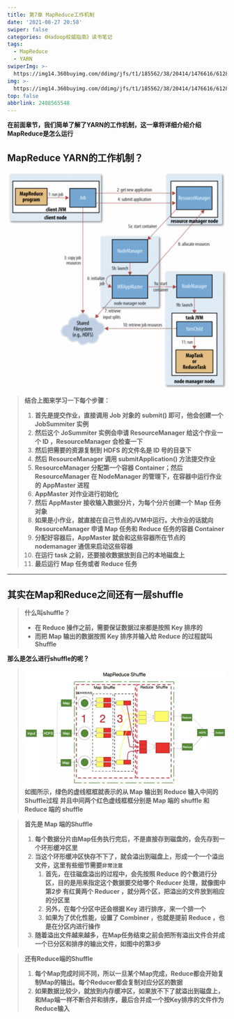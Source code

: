 ```yaml
---
title: 第7章 MapReduce工作机制
date: '2021-08-27 20:58'
swiper: false
categories: 《Hadoop权威指南》读书笔记
tags:
  - MapReduce
  - YARN
swiperImg: >-
  https://img14.360buyimg.com/ddimg/jfs/t1/185562/38/20414/1476616/6128e151Eaeb4443f/d617bd7edbe3c696.png
img: >-
  https://img14.360buyimg.com/ddimg/jfs/t1/185562/38/20414/1476616/6128e151Eaeb4443f/d617bd7edbe3c696.png
top: false
abbrlink: 2408565548
---
```


**在前面章节，我们简单了解了YARN的工作机制，这一章将详细介绍介绍MapReduce是怎么运行**
## MapReduce YARN的工作机制？
![](/medias/第7章MapReduce工作机制/0.png)
> **结合上图来学习一下每个步骤：**
> 1. **首先是提交作业，直接调用 Job 对象的 submit() 即可，他会创建一个 JobSummiter 实例**
> 1. **然后这个 JoSummiter 实例会申请 ResourceManager 给这个作业一个 ID ，ResourceManager 会检查一下**
> 1. **然后把需要的资源复制到 HDFS 的文件名是 ID 号的目录下**
> 1. **然后 ResourceManager 调用 submitApplication() 方法提交作业**
> 1. **ResourceManager 分配第一个容器 Container；然后 ResourceManager 在 NodeManager 的管理下，在容器中运行作业的 AppMaster 进程**
> 1. **AppMaster 对作业进行初始化**
> 1. **然后 AppMaster 接收输入数据分片，为每个分片创建一个 Map 任务对象**
> 1. **如果是小作业，就直接在自己节点的JVM中运行。大作业的话就向 ResourceManager 申请 Map 任务和 Reduce 任务的容器 Container**
> 1. **分配好容器后，AppMaster 就会和这些容器所在节点的 nodemanager 通信来启动这些容器**
> 1. **在运行 task 之前，还要接收数据放到自己的本地磁盘上**
> 1. **最后运行 Map 任务或者 Reduce 任务**


---

## 其实在Map和Reduce之间还有一层shuffle
> **什么叫shuffle？**
> - **在 Reduce 操作之前，需要保证数据过来都是按照 Key 排序的**
> - **而把 Map 输出的数据按照 Key 排序并输入给 Reduce 的过程就叫 Shuffle**
>
**那么是怎么进行shuffle的呢？**
> ![](/medias/第7章MapReduce工作机制/1.png)
> **如图所示，绿色的虚线框框就表示的从 Map 输出到 Reduce 输入中间的 Shuffle过程**
> **并且中间两个红色虚线框框分别是 Map 端的 shuffle 和 Reduce 端的 shuffle**

> **首先是 Map 端的Shuffle**
> 1. **每个数据分片由Map任务执行完后，不是直接存到磁盘的，会先存到一个环形缓冲区里**
> 1. **当这个环形缓冲区快存不下了，就会溢出到磁盘上，形成一个一个溢出文件，这里有些细节需要`非常注意`**
>    1. **首先，在往磁盘溢出的过程中，会先按照 Reduce 的个数进行分区，目的是用来指定这个数据要交给哪个 Reducer 处理，就像图中 第2步 有红黄两个 Reducer ，就分两个区，把溢出的文件放到相应的分区里**
>    1. **另外，在每个分区中还会根据 Key 进行排序，来一个排一个**
>    1. **如果为了优化性能，设置了 Combiner ，也就是提前 Reduce ，也是在分区内进行操作**
> 3. **随着溢出文件越来越多，在Map任务结束之前会把所有溢出文件合并成一个已分区和排序的输出文件，如图中的第3步**
>


> **还有Reduce端的Shuffle**
> 1. **每个Map完成时间不同，所以一旦某个Map完成，Reduce都会开始复制Map的输出。每个Reducer都会复制对应分区的数据**
> 1. **如果数据比较少，就放到内存缓冲区，如果放不下了就溢出到磁盘上，和Map端一样不断合并和排序，最后合并成一个按Key排序的文件作为Reduce输入**
